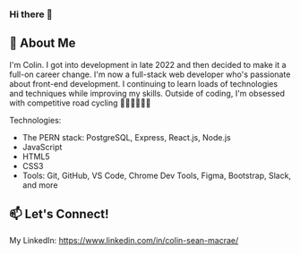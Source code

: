 ### Hi there 👋


## 💬 About Me
I'm Colin.  I got into development in late 2022 and then decided to make it a full-on career change.  I'm now a full-stack web developer who's passionate about front-end development.  I continuing to learn loads of technologies and techniques while improving my skills.  Outside of coding, I'm obsessed with competitive road cycling 🚴🏻‍♂️🚴🏻‍♀️

Technologies: 
- The PERN stack:  PostgreSQL, Express, React.js, Node.js
- JavaScript
- HTML5
- CSS3
- Tools: Git, GitHub, VS Code, Chrome Dev Tools, Figma, Bootstrap, Slack, and more

<!-- 🌱 I’m currently learning: MongoDB, Typescript (learning soon) -->

## 📫 Let's Connect!
My LinkedIn: https://www.linkedin.com/in/colin-sean-macrae/


<!--
**colin-macrae/colin-macrae** is a ✨ _special_ ✨ repository because its `README.md` (this file) appears on your GitHub profile.

Here are some ideas to get you started:

- 🔭 I’m currently working on ...
- 🌱 I’m currently learning ...
- 👯 I’m looking to collaborate on ...
- 🤔 I’m looking for help with ...
- 💬 Ask me about ...
- 📫 How to reach me: ...
- ⚡ Fun fact: ...
-->

